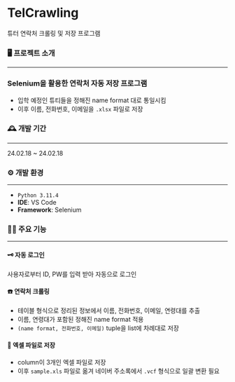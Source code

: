 # TelCrawling
튜터 연락처 크롤링 및 저장 프로그램

### 🖥️  프로젝트 소개
---
### Selenium을 활용한 연락처 자동 저장 프로그램
- 입학 예정인 튜티들을 정해진 name format 대로 통일시킴
- 이후 이름, 전화번호, 이메일을 `.xlsx` 파일로 저장

### 🕰️  개발 기간
---
24.02.18 ~ 24.02.18

### ⚙️  개발 환경
---
- `Python 3.11.4`
- **IDE**: VS Code
- **Framework**: Selenium

### 📌📌  주요 기능
---
#### 🗝️  자동 로그인
사용자로부터 ID, PW를 입력 받아 자동으로 로그인
#### ☎️ 연락처 크롤링
- 테이블 형식으로 정리된 정보에서 이름, 전화번호, 이메일, 연령대를 추출
- 이름, 연령대가 포함된 정해진 name format 적용
- `(name format, 전화번호, 이메일)` tuple을 list에 차례대로 저장
#### 💾 엑셀 파일로 저장
- column이 3개인 엑셀 파일로 저장 
- 이후 `sample.xls` 파일로 옮겨 네이버 주소록에서 `.vcf` 형식으로 일괄 변환 필요
